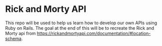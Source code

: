# Rick and Morty API

This repo will be used to help us learn how to develop our own APIs using Ruby on Rails. The goal at the end of this will be to recreate the Rick and Morty api from https://rickandmortyapi.com/documentation/#location-schema. 

